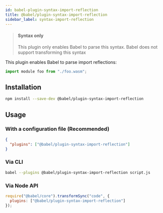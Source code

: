 ```yaml
---
id: babel-plugin-syntax-import-reflection
title: @babel/plugin-syntax-import-reflection
sidebar_label: syntax-import-reflection
---
```


> #### Syntax only
>
> This plugin only enables Babel to parse this syntax. Babel does not support transforming this syntax

This plugin enables Babel to parse import reflections:

```js
import module foo from "./foo.wasm";
```

## Installation

```sh
npm install --save-dev @babel/plugin-syntax-import-reflection
```

## Usage

### With a configuration file (Recommended)

```json
{
  "plugins": ["@babel/plugin-syntax-import-reflection"]
}
```

### Via CLI

```sh
babel --plugins @babel/plugin-syntax-import-reflection script.js
```

### Via Node API

```javascript
require("@babel/core").transformSync("code", {
  plugins: ["@babel/plugin-syntax-import-reflection"]
});
```
